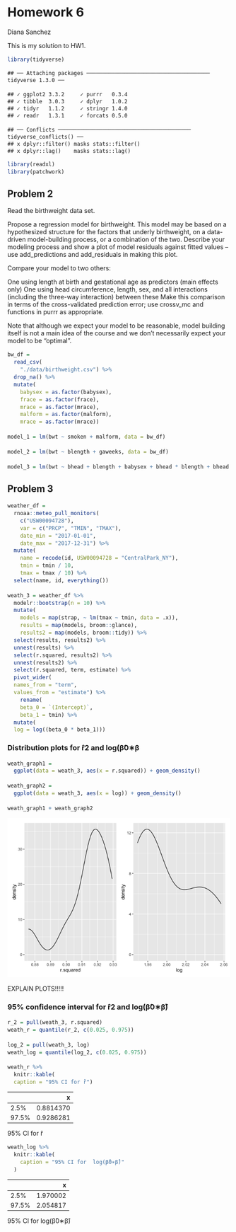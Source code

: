 Homework 6
================
Diana Sanchez

This is my solution to HW1.

``` r
library(tidyverse)
```

    ## ── Attaching packages ─────────────────────────────────────── tidyverse 1.3.0 ──

    ## ✓ ggplot2 3.3.2     ✓ purrr   0.3.4
    ## ✓ tibble  3.0.3     ✓ dplyr   1.0.2
    ## ✓ tidyr   1.1.2     ✓ stringr 1.4.0
    ## ✓ readr   1.3.1     ✓ forcats 0.5.0

    ## ── Conflicts ────────────────────────────────────────── tidyverse_conflicts() ──
    ## x dplyr::filter() masks stats::filter()
    ## x dplyr::lag()    masks stats::lag()

``` r
library(readxl)
library(patchwork)
```

## Problem 2

Read the birthweight data set.

Propose a regression model for birthweight. This model may be based on a
hypothesized structure for the factors that underly birthweight, on a
data-driven model-building process, or a combination of the two.
Describe your modeling process and show a plot of model residuals
against fitted values – use add\_predictions and add\_residuals in
making this plot.

Compare your model to two others:

One using length at birth and gestational age as predictors (main
effects only) One using head circumference, length, sex, and all
interactions (including the three-way interaction) between these Make
this comparison in terms of the cross-validated prediction error; use
crossv\_mc and functions in purrr as appropriate.

Note that although we expect your model to be reasonable, model building
itself is not a main idea of the course and we don’t necessarily expect
your model to be “optimal”.

``` r
bw_df =
  read_csv(
    "./data/birthweight.csv") %>%
  drop_na() %>%
  mutate(
    babysex = as.factor(babysex),
    frace = as.factor(frace),
    mrace = as.factor(mrace),
    malform = as.factor(malform),
    mrace = as.factor(mrace))

model_1 = lm(bwt ~ smoken + malform, data = bw_df)

model_2 = lm(bwt ~ blength + gaweeks, data = bw_df)

model_3 = lm(bwt ~ bhead + blength + babysex + bhead * blength + bhead * babysex + blength * babysex + bhead * blength * babysex , data = bw_df)
```

## Problem 3

``` r
weather_df = 
  rnoaa::meteo_pull_monitors(
    c("USW00094728"),
    var = c("PRCP", "TMIN", "TMAX"), 
    date_min = "2017-01-01",
    date_max = "2017-12-31") %>%
  mutate(
    name = recode(id, USW00094728 = "CentralPark_NY"),
    tmin = tmin / 10,
    tmax = tmax / 10) %>%
  select(name, id, everything())

weath_3 = weather_df %>% 
  modelr::bootstrap(n = 10) %>% 
  mutate(
    models = map(strap, ~ lm(tmax ~ tmin, data = .x)),
    results = map(models, broom::glance),
    results2 = map(models, broom::tidy)) %>%
  select(results, results2) %>%
  unnest(results) %>%
  select(r.squared, results2) %>%
  unnest(results2) %>%
  select(r.squared, term, estimate) %>%
  pivot_wider(
  names_from = "term", 
  values_from = "estimate") %>%
    rename(
    beta_0 = `(Intercept)`,
    beta_1 = tmin) %>%
  mutate(
  log = log((beta_0 * beta_1)))
```

### Distribution plots for r̂2 and log(β̂0∗β

``` r
weath_graph1 =
  ggplot(data = weath_3, aes(x = r.squared)) + geom_density()

weath_graph2 =
  ggplot(data = weath_3, aes(x = log)) + geom_density()

weath_graph1 + weath_graph2
```

![](p8105_hw6_des2190-_files/figure-gfm/unnamed-chunk-4-1.png)<!-- -->

EXPLAIN PLOTS\!\!\!\!\!

### 95% confidence interval for r̂2 and log(β̂0∗β̂)

``` r
r_2 = pull(weath_3, r.squared)
weath_r = quantile(r_2, c(0.025, 0.975))

log_2 = pull(weath_3, log)
weath_log = quantile(log_2, c(0.025, 0.975))

weath_r %>%
  knitr::kable(
  caption = "95% CI for r̂")
```

|       |         x |
| :---- | --------: |
| 2.5%  | 0.8814370 |
| 97.5% | 0.9286281 |

95% CI for r̂

``` r
weath_log %>%
  knitr::kable(
    caption = "95% CI for  log(β̂0∗β̂)"
  )
```

|       |        x |
| :---- | -------: |
| 2.5%  | 1.970002 |
| 97.5% | 2.054817 |

95% CI for log(β̂0∗β̂)
